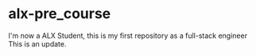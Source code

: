 # alx-pre_course
I'm now a ALX Student, this is my first repository as a full-stack engineer
This is an update.
